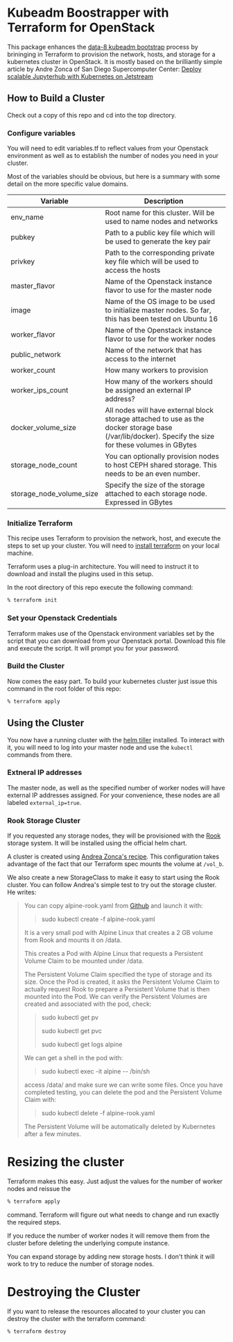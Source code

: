 # Kubeadm Boostrapper with Terraform for OpenStack
This package enhances the [data-8 kubeadm bootstrap](https://github.com/data-8/kubeadm-bootstrap)
process by brininging in Terraform to provision the network, hosts, and storage
for a kubernetes cluster in OpenStack. It is mostly based on the brilliantly
simple article by Andre Zonca of San Diego Supercomputer Center: [Deploy scalable Jupyterhub with Kubernetes on Jetstream
](https://zonca.github.io/2017/12/scalable-jupyterhub-kubernetes-jetstream.html)

## How to Build a Cluster
Check out a copy of this repo and cd into the top directory.

### Configure variables
You will need to edit variables.tf to reflect values from your Openstack
environment as well as to establish the number of nodes you need in your
cluster.

Most of the variables should be obvious, but here is a summary with some detail
on the more specific value domains.

 | Variable | Description |
 | -------- | ----------- |
 |env_name | Root name for this cluster. Will be used to name nodes and networks |
 |pubkey | Path to a public key file which will be used to generate the key pair |
 |privkey | Path to the corresponding private key file which will be used to access the hosts |
 |master_flavor | Name of the Openstack instance flavor to use for the master node |
 |image | Name of the OS image to be used to initialize master nodes. So far, this has been tested on Ubuntu 16 |
 |worker_flavor | Name of the Openstack instance flavor to use for the worker nodes |
 |public_network | Name of the network that has access to the internet |
 |worker_count | How many workers to provision |
 | worker_ips_count | How many of the workers should be assigned an external IP address? |
 | docker_volume_size | All nodes will have external block storage attached to use as the docker storage base (/var/lib/docker). Specify the size for these volumes in GBytes |
 | storage_node_count | You can optionally provision nodes to host CEPH shared storage. This needs to be an even number. |
 | storage_node_volume_size | Specify the size of the storage attached to each storage node. Expressed in GBytes |


 ### Initialize Terraform
 This recipe uses Terraform to provision the network, host, and execute the
 steps to set up your cluster. You will need to [install terraform](https://www.terraform.io/intro/getting-started/install.html) on your local
 machine.

 Terraform uses a plug-in architecture. You will need to instruct it to download
 and install the plugins used in this setup.

 In the root directory of this repo execute the following command:
 ```bash
 % terraform init
 ```

 ### Set your Openstack Credentials
 Terraform makes use of the Openstack environment variables set by the script
 that you can download from your Openstack portal. Download this file and
 execute the script. It will prompt you for your password.
 
 ### Build the Cluster
 Now comes the easy part. To build your kubernetes cluster just issue this
 command in the root folder of this repo:
 ```bash
 % terraform apply
 ```

 ## Using the Cluster
 You now have a running cluster with the [helm tiller](https://docs.helm.sh)
 installed. To interact with it, you will need to log into your master node and
 use the `kubectl` commands from there.

 ### Extneral IP addresses
 The master node, as well as the specified number of worker nodes will have
 external IP addresses assigned. For your convenience, these nodes are all
 labeled `external_ip=true`.

 ### Rook Storage Cluster
 If you requested any storage nodes, they will be provisioned with the
 [Rook](https://rook.io) storage system. It will be installed using the official
 helm chart.

 A cluster is created using [Andrea Zonca's recipe](https://github.com/zonca/jupyterhub-deploy-kubernetes-jetstream/blob/master/storage_rook/rook-cluster.yaml).
 This configuration takes advantage of the fact that our Terraform spec mounts
 the volume at `/vol_b`.

 We also create a new StorageClass to make it easy to start using the Rook
 cluster. You can follow Andrea's simple test to try out the storage cluster.
 He writes:
>You can copy alpine-rook.yaml from [Github](https://github.com/zonca/jupyterhub-deploy-kubernetes-jetstream/blob/master/storage_rook/alpine-rook.yaml) and launch it with:
>>sudo kubectl create -f alpine-rook.yaml
>
>It is a very small pod with Alpine Linux that creates a 2 GB volume from Rook and mounts it on /data.
>
>This creates a Pod with Alpine Linux that requests a Persistent Volume Claim to be mounted under /data.
>
>The Persistent Volume Claim specified the type of storage and its size. Once the Pod is created, it asks the Persistent Volume Claim to actually request Rook to prepare a Persistent Volume that is then mounted into the Pod.
We can verify the Persistent Volumes are created and associated with the pod, check:
>>sudo kubectl get pv
>>
>>sudo kubectl get pvc
>>
>>sudo kubectl get logs alpine
>
>We can get a shell in the pod with:
>>sudo kubectl exec -it alpine  -- /bin/sh
>
>access /data/ and make sure we can write some files.
Once you have completed testing, you can delete the pod and the Persistent Volume Claim with:
>>sudo kubectl delete -f alpine-rook.yaml
>
>The Persistent Volume will be automatically deleted by Kubernetes after a few minutes.

# Resizing the cluster
Terraform makes this easy. Just adjust the values for the number of worker nodes
and reissue the
```bash
% terraform apply
```
command. Terraform will figure out what needs to change and run exactly the
required steps.

If you reduce the number of worker nodes it will remove them from the cluster
before deleting the underlying compute instance.

You can expand storage by adding new storage hosts. I don't think it will work
to try to reduce the number of storage nodes.

# Destroying the Cluster
If you want to release the resources allocated to your cluster you can destroy
the cluster with the terraform command:
```bash
% terraform destroy
```
